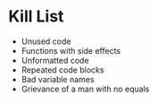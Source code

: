 Kill List
=========
* Unused code
* Functions with side effects
* Unformatted code
* Repeated code blocks
* Bad variable names
* Grievance of a man with no equals
